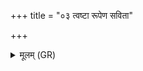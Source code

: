 +++
title = "०३ त्वष्टा रूपेण सविता"

+++
<details><summary>मूलम् (GR)</summary>

त्वष्टा रूपेण सविता सवेन-  
-अहर् मित्रेण वरुणेन रात्री ।  
इन्द्रो ज्यैष्ठ्येन ब्रह्मणायं बृहस्पतिर् ।  
धाता त्वा धीभिर् अभि रक्षत्व् इह ॥
</details>
